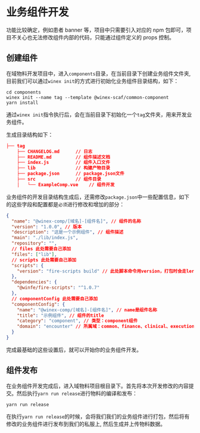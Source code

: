 # 业务组件开发

功能比较确定，例如患者 banner 等，项目中只需要引入对应的 npm 包即可，项目不关心也无法修改组件内部的代码，只能通过组件定义的 props 控制。

## 创建组件

在域物料开发项目中，进入`components`目录，在当前目录下创建业务组件文件夹, 目前我们可以通过`winex init`的方式进行初始化业务组件目录结构，如下：

```
cd components
winex init --name tag --template @winex-scaf/common-component
yarn install
```

通过`winex init`指令执行后，会在当前目录下初始化一个`tag`文件夹，用来开发业务组件。

生成目录结构如下：

```json
├── tag
    ├── CHANGELOG.md      // 日志
    ├── README.md         // 组件描述文档
    ├── index.js          // 组件入口文件
    ├── lib               // 构建产物目录
    ├── package.json      // package.json文件
    ├── src               // 组件目录
    │   └── ExampleComp.vue    // 组件开发
```

业务组件的开发目录结构生成后，还需修改`package.json`中一些配置信息，如下的这些字段和配置都是`必须`进行修改和增加的部分：

```json
{
  "name": "@winex-comp/[域名]-[组件名]", // 组件的名称
  "version": "1.0.0", // 版本
  "description": "这是一个示例组件", // 组件描述
  "main": "./lib/index.js",
  "repository": "",
  // files 此处需要自己添加
  "files": ["lib"],
  // scripts 此处需要自己添加
  "scripts": {
    "version": "fire-scripts build" // 此处脚本命令用version，打包时会走lerna的钩子
  },
  "dependencies": {
    "@winfe/fire-scripts": "^1.0.7"
  },
  // componentConfig 此处需要自己添加
  "componentConfig": {
    "name": "@winex-comp/[域名]-[组件名]", // name是组件名称
    "title": "示例组件", // 组件的title
    "category": "component", // 类型：component组件
    "domain": "encounter" // 所属域：common、finance、clinical、execution、person、encouter、record、knowledge、material
  }
}
```

完成最基础的这些设置后，就可以开始你的业务组件开发。

<!--
## 组件命名

关于组件的命名

- 业务组件的包名：即 package.json 中的 name 名称，按照`@winex-comp/[域名]-[name]`格式进行命名。`eg:@winex-comps/encounter-tag`
- 业务组件文件夹：按照`短横线分隔 (kebab-case)`进行名。`eg: my-tag` -->

## 组件发布

在业务组件开发完成后，进入域物料项目根目录下。首先将本次开发修改的内容提交。然后执行`yarn run release`进行物料的编译和发布：

```shell
yarn run release
```

在执行`yarn run release`的时候，会将我们我们的业务组件进行打包，然后将有修改的业务组件进行发布到我们的私服上, 然后生成并上传物料数据。
